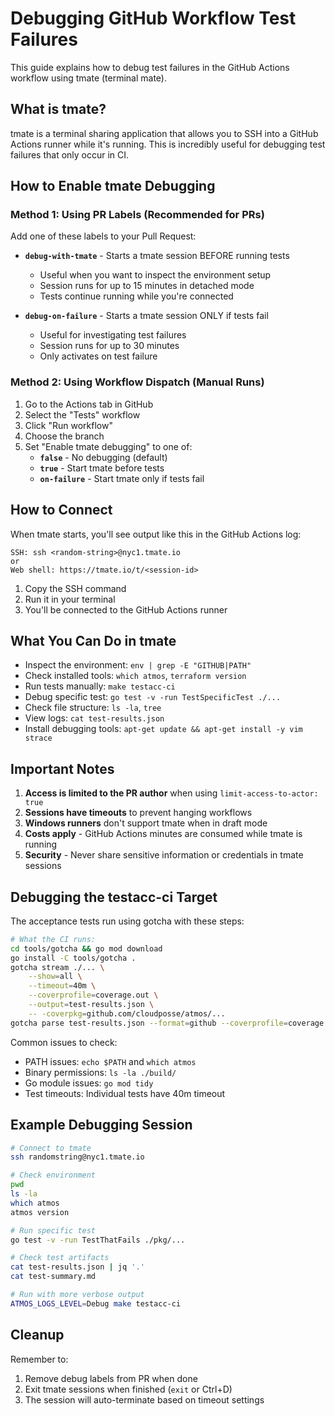 # Debugging GitHub Workflow Test Failures

This guide explains how to debug test failures in the GitHub Actions workflow using tmate (terminal mate).

## What is tmate?

tmate is a terminal sharing application that allows you to SSH into a GitHub Actions runner while it's running. This is incredibly useful for debugging test failures that only occur in CI.

## How to Enable tmate Debugging

### Method 1: Using PR Labels (Recommended for PRs)

Add one of these labels to your Pull Request:

- **`debug-with-tmate`** - Starts a tmate session BEFORE running tests
  - Useful when you want to inspect the environment setup
  - Session runs for up to 15 minutes in detached mode
  - Tests continue running while you're connected

- **`debug-on-failure`** - Starts a tmate session ONLY if tests fail
  - Useful for investigating test failures
  - Session runs for up to 30 minutes
  - Only activates on test failure

### Method 2: Using Workflow Dispatch (Manual Runs)

1. Go to the Actions tab in GitHub
2. Select the "Tests" workflow
3. Click "Run workflow"
4. Choose the branch
5. Set "Enable tmate debugging" to one of:
   - **`false`** - No debugging (default)
   - **`true`** - Start tmate before tests
   - **`on-failure`** - Start tmate only if tests fail

## How to Connect

When tmate starts, you'll see output like this in the GitHub Actions log:

```
SSH: ssh <random-string>@nyc1.tmate.io
or
Web shell: https://tmate.io/t/<session-id>
```

1. Copy the SSH command
2. Run it in your terminal
3. You'll be connected to the GitHub Actions runner

## What You Can Do in tmate

- Inspect the environment: `env | grep -E "GITHUB|PATH"`
- Check installed tools: `which atmos`, `terraform version`
- Run tests manually: `make testacc-ci`
- Debug specific test: `go test -v -run TestSpecificTest ./...`
- Check file structure: `ls -la`, `tree`
- View logs: `cat test-results.json`
- Install debugging tools: `apt-get update && apt-get install -y vim strace`

## Important Notes

1. **Access is limited to the PR author** when using `limit-access-to-actor: true`
2. **Sessions have timeouts** to prevent hanging workflows
3. **Windows runners** don't support tmate when in draft mode
4. **Costs apply** - GitHub Actions minutes are consumed while tmate is running
5. **Security** - Never share sensitive information or credentials in tmate sessions

## Debugging the testacc-ci Target

The acceptance tests run using gotcha with these steps:

```bash
# What the CI runs:
cd tools/gotcha && go mod download
go install -C tools/gotcha .
gotcha stream ./... \
    --show=all \
    --timeout=40m \
    --coverprofile=coverage.out \
    --output=test-results.json \
    -- -coverpkg=github.com/cloudposse/atmos/...
gotcha parse test-results.json --format=github --coverprofile=coverage.out --post-comment
```

Common issues to check:
- PATH issues: `echo $PATH` and `which atmos`
- Binary permissions: `ls -la ./build/`
- Go module issues: `go mod tidy`
- Test timeouts: Individual tests have 40m timeout

## Example Debugging Session

```bash
# Connect to tmate
ssh randomstring@nyc1.tmate.io

# Check environment
pwd
ls -la
which atmos
atmos version

# Run specific test
go test -v -run TestThatFails ./pkg/...

# Check test artifacts
cat test-results.json | jq '.'
cat test-summary.md

# Run with more verbose output
ATMOS_LOGS_LEVEL=Debug make testacc-ci
```

## Cleanup

Remember to:
1. Remove debug labels from PR when done
2. Exit tmate sessions when finished (`exit` or Ctrl+D)
3. The session will auto-terminate based on timeout settings
